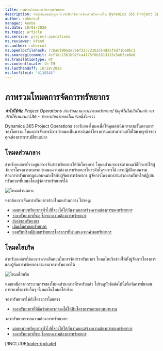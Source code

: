 ```yaml
---
title: ภาพรวมโหมดการจัดการทรัพยากร
description: หัวข้อนี้แสดงข้อมูลเกี่ยวกับฟังก์ชันการจัดการทรัพยากรใน Dynamics 365 Project Operations
author: ruhercul
manager: Annbe
ms.date: 10/01/2020
ms.topic: article
ms.service: project-operations
ms.reviewer: kfend
ms.author: ruhercul
ms.openlocfilehash: 73ba6190e2e366f22372102d14d26f6d71ba0bc1
ms.sourcegitcommit: 4cf1dc1561b92fca4175f0b3813133c5e63ce8e6
ms.translationtype: HT
ms.contentlocale: th-TH
ms.lasthandoff: 10/28/2020
ms.locfileid: "4118541"
---
```

# <a name="resource-management-modes-overview"></a>ภาพรวมโหมดการจัดการทรัพยากร

_**นำไปใช้กับ:** Project Operations สำหรับสถานการณ์ตามทรัพยากร/วัสดุที่ไม่ได้เก็บในคลัง การปรับใช้งานแบบ Lite - จัดการกับการออกใบแจ้งหนี้ชั่วคราว_


Dynamics 365 Project Operations รองรับสองโหมดเพื่อให้คุณดำเนินการตามขั้นตอนการจองโดยรวม โหมดการจัดการมีการกำหนดเป็นพารามิเตอร์โครงการและสามารถแก้ไขได้หากธุรกิจของคุณต้องการการเปลี่ยนแปลง    

## <a name="central-mode"></a>โหมดส่วนกลาง
สำหรับองค์กรที่รวมศูนย์การจัดสรรทรัพยากรให้กับโครงการ โหมดส่วนกลางจะกำหนดวิธีที่จะทำให้ผู้จัดการโครงการสามารถกำหนดความต้องการทรัพยากรในระดับโครงการได้ การปฏิบัติตามความต้องการทรัพยากรถูกมอบหมายให้กับผู้จัดการทรัพยากร ผู้จัดการโครงการสามารถยอมรับหรือปฏิเสธทรัพยากรที่เสนอโดยผู้จัดการทรัพยากรได้

![โหมดส่วนกลาง](./media/resource-management-central.png)

หากต้องการจัดการทรัพยากรด้วยโหมดส่วนกลาง โปรดดู:

- [มอบหมายทรัพยากรทั่วไปที่จองได้ให้กับงานและสร้างความต้องการของทรัพยากร](https://docs.microsoft.com/dynamics365/project-service/assign-generic-bookable-resource)
- [จองทรัพยากรที่ระบุชื่อจากความต้องการทรัพยากร](https://docs.microsoft.com/dynamics365/project-service/book-named-resource)
- [ส่งคำขอทรัพยากร](https://docs.microsoft.com/dynamics365/project-service/submit-resource-request)
- [เติมเต็มคำขอทรัพยากร](https://docs.microsoft.com/dynamics365/project-service/resource-management-fulfill-requests)
- [ยอมรับหรือปฏิเสธทรัพยากรโครงการที่นำเสนอจากคำขอทรัพยากร](https://docs.microsoft.com/dynamics365/project-service/accept-reject-proposed-resource)

## <a name="hybrid-mode"></a>โหมดไฮบริด
สำหรับองค์กรที่ต้องการความยืดหยุ่นในการจัดสรรทรัพยากร โหมดไฮบริดช่วยให้ทั้งผู้จัดการโครงการและผู้จัดการทรัพยากรสามารถจองทรัพยากรได้

![โหมดไฮบริด](./media/resource-management-hybrid.png)

นอกเหนือจากกระบวนการของโหมดส่วนกลางที่รองรับแล้ว โปรดดูหัวข้อต่อไปนี้เพื่อจัดการขั้นตอนการจองที่รองรับอื่นๆ ทั้งหมดในโหมดไฮบริด:

จองทรัพยากรให้กับโครงการโดยตรง
- [จองทรัพยากรที่มีชื่อว่าสามารถจองได้ให้ทีมโครงการและมอบหมายงาน](https://docs.microsoft.com/dynamics365/project-service/assign-named-bookable-resource)

จองทรัพยากรจากความต้องการทรัพยากร:
- [มอบหมายทรัพยากรทั่วไปที่จองได้ให้กับงานและสร้างความต้องการของทรัพยากร](https://docs.microsoft.com/dynamics365/project-service/assign-generic-bookable-resource)
- [จองทรัพยากรที่ระบุชื่อจากความต้องการทรัพยากร](https://docs.microsoft.com/dynamics365/project-service/book-named-resource)


[!INCLUDE[footer-include](../includes/footer-banner.md)]
